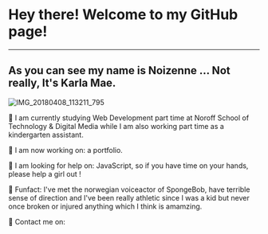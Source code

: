 <link rel="stylesheet" href="https://pro.fontawesome.com/releases/v5.10.0/css/all.css"/>
<link rel="stylesheet" href="https://cdnjs.cloudflare.com/ajax/libs/font-awesome/4.7.0/css/font-awesome.min.css">

<h1>Hey there! Welcome to my GitHub page!</h1>

<hr>

<h2>As you can see my name is Noizenne ... Not really, It's Karla Mae.</h2>

![IMG_20180408_113211_795](https://user-images.githubusercontent.com/73695367/171703902-27d35978-d3f8-4d2a-860c-573fd5827ba8.jpg)

:gem: I am currently studying Web Development part time at Noroff School of Technology & Digital Media while I am also working part time as a kindergarten assistant.

:gem: I am now working on: a portfolio.

:gem: I am looking for help on: JavaScript, so if you have time on your hands, please help a girl out ! 

:gem: Funfact: I've met the norwegian voiceactor of SpongeBob, have terrible sense of direction and I've been really athletic since I was a kid but never once broken or injured anything which I think is amamzing.

:gem: Contact me on: 
